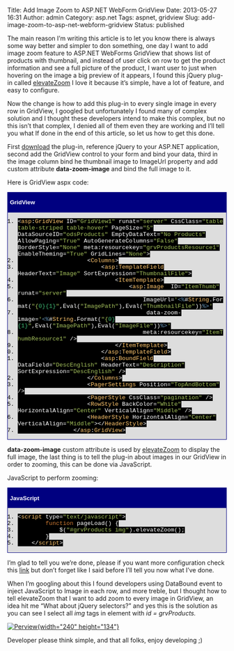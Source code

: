 Title: Add Image Zoom to ASP.NET WebForm GridView
Date: 2013-05-27 16:31
Author: admin
Category: asp.net
Tags: aspnet, gridview
Slug: add-image-zoom-to-asp-net-webform-gridview
Status: published

The main reason I’m writing this article is to let you know there is
always some way better and simpler to don something, one day I want to
add image zoom feature to ASP.NET WebForms GridView that shows list of
products with thumbnail, and instead of user click on row to get the
product information and see a full picture of the product, I want user
to just when hovering on the image a big preview of it appears, I found
this jQuery plug-in called
[elevateZoom](http://www.elevateweb.co.uk/image-zoom) I love it because
it’s simple, have a lot of feature, and easy to configure.

Now the change is how to add this plug-in to every single image in every
row in GridView, I googled but unfortunately I found many of complex
solution and I thought these developers intend to make this complex, but
no this isn’t that complex, I denied all of them even they are working
and I’ll tell you what If done in the end of this article, so let us how
to get this done.

First [download](http://www.elevateweb.co.uk/image-zoom/download) the
plug-in, reference jQuery to your ASP.NET application, second add the
GridView control to your form and bind your data, third in the image
column bind he thumbnail image to ImageUrl property and add custom
attribute **data-zoom-image** and bind the full image to it.

Here is GridView aspx code:

<div
id="scid:9ce6104f-a9aa-4a17-a79f-3a39532ebf7c:d2806b18-26d5-4ca9-8a8f-a4c9bfba58eb"
class="wlWriterEditableSmartContent"
style="float: none; padding-bottom: 0px; padding-top: 0px; padding-left: 0px; margin: 0px; display: inline; padding-right: 0px">

<div
style="border: #000080 1px solid; color: #000; font-family: 'Courier New', Courier, Monospace; font-size: 10pt">

<div
style="background: #000080; color: #fff; font-family: Verdana, Tahoma, Arial, sans-serif; font-weight: bold; padding: 2px 5px">

GridView

</div>

<div style="background: #ddd; overflow: auto">

1.  <span style="background:#000000;color:#ffffff">&lt;</span><span
    style="background:#000000;color:#ffc66d">asp</span><span
    style="background:#000000;color:#ffffff">:</span><span
    style="background:#000000;color:#ffc66d">GridView</span><span
    style="background:#000000;color:#ffffff"> ID=</span><span
    style="background:#000000;color:#a5c25c">"GridView1"</span><span
    style="background:#000000;color:#ffffff"> runat=</span><span
    style="background:#000000;color:#a5c25c">"server"</span><span
    style="background:#000000;color:#ffffff"> CssClass=</span><span
    style="background:#000000;color:#a5c25c">"table table-striped
    table-hover"</span><span style="background:#000000;color:#ffffff">
    PageSize=</span><span
    style="background:#000000;color:#a5c25c">"5"</span><span
    style="background:#000000;color:#ffffff"> DataSourceID=</span><span
    style="background:#000000;color:#a5c25c">"odsProducts"</span><span
    style="background:#000000;color:#ffffff"> EmptyDataText=</span><span
    style="background:#000000;color:#a5c25c">"No Products"</span><span
    style="background:#000000;color:#ffffff"> AllowPaging=</span><span
    style="background:#000000;color:#a5c25c">"True"</span><span
    style="background:#000000;color:#ffffff">
    AutoGenerateColumns=</span><span
    style="background:#000000;color:#a5c25c">"False"</span><span
    style="background:#000000;color:#ffffff"> BorderStyle=</span><span
    style="background:#000000;color:#a5c25c">"None"</span><span
    style="background:#000000;color:#ffffff">
    meta:resourcekey=</span><span
    style="background:#000000;color:#a5c25c">"grvProductsResource1"</span><span
    style="background:#000000;color:#ffffff"> EnableTheming=</span><span
    style="background:#000000;color:#a5c25c">"True"</span><span
    style="background:#000000;color:#ffffff"> GridLines=</span><span
    style="background:#000000;color:#a5c25c">"None"</span><span
    style="background:#000000;color:#ffffff">&gt;</span>
2.  <span
    style="background:#000000;color:#ffffff">                    &lt;</span><span
    style="background:#000000;color:#ffc66d">Columns</span><span
    style="background:#000000;color:#ffffff">&gt;</span>
3.  <span
    style="background:#000000;color:#ffffff">                        &lt;</span><span
    style="background:#000000;color:#ffc66d">asp</span><span
    style="background:#000000;color:#ffffff">:</span><span
    style="background:#000000;color:#ffc66d">TemplateField</span><span
    style="background:#000000;color:#ffffff"> HeaderText=</span><span
    style="background:#000000;color:#a5c25c">"Image"</span><span
    style="background:#000000;color:#ffffff">
    SortExpression=</span><span
    style="background:#000000;color:#a5c25c">"ThumbnailFile"</span><span
    style="background:#000000;color:#ffffff">&gt;</span>
4.  <span
    style="background:#000000;color:#ffffff">                            &lt;</span><span
    style="background:#000000;color:#ffc66d">ItemTemplate</span><span
    style="background:#000000;color:#ffffff">&gt;</span>
5.  <span
    style="background:#000000;color:#ffffff">                                &lt;</span><span
    style="background:#000000;color:#ffc66d">asp</span><span
    style="background:#000000;color:#ffffff">:</span><span
    style="background:#000000;color:#ffc66d">Image</span><span
    style="background:#000000;color:#ffffff">  ID=</span><span
    style="background:#000000;color:#a5c25c">"ItemThumb"</span><span
    style="background:#000000;color:#ffffff"> runat=</span><span
    style="background:#000000;color:#a5c25c">"server"</span><span
    style="background:#000000;color:#ffffff"></span>
6.  <span
    style="background:#000000;color:#ffffff">                                    ImageUrl=</span><span
    style="background:#000000;color:#a5c25c">'</span><span
    style="background:#000000;color:#6897bb">&lt;%</span><span
    style="background:#000000;color:#ffffff">\#</span><span
    style="background:#000000;color:#ffc66d">String</span><span
    style="background:#000000;color:#ffffff">.Format(</span><span
    style="background:#000000;color:#a5c25c">"{</span><span
    style="background:#000000;color:#3cb371">0}{1}</span><span
    style="background:#000000;color:#a5c25c">"</span><span
    style="background:#000000;color:#ffffff">,Eval(</span><span
    style="background:#000000;color:#a5c25c">"ImagePath"</span><span
    style="background:#000000;color:#ffffff">),Eval(</span><span
    style="background:#000000;color:#a5c25c">"ThumbnailFile"</span><span
    style="background:#000000;color:#ffffff">))</span><span
    style="background:#000000;color:#6897bb">%&gt;</span><span
    style="background:#000000;color:#a5c25c">'</span><span
    style="background:#000000;color:#ffffff"></span>
7.  <span
    style="background:#000000;color:#ffffff">                                     data-zoom-image=</span><span
    style="background:#000000;color:#a5c25c">'</span><span
    style="background:#000000;color:#6897bb">&lt;%</span><span
    style="background:#000000;color:#ffffff">\#</span><span
    style="background:#000000;color:#ffc66d">String</span><span
    style="background:#000000;color:#ffffff">.Format(</span><span
    style="background:#000000;color:#a5c25c">"{</span><span
    style="background:#000000;color:#3cb371">0}{1}</span><span
    style="background:#000000;color:#a5c25c">"</span><span
    style="background:#000000;color:#ffffff">,Eval(</span><span
    style="background:#000000;color:#a5c25c">"ImagePath"</span><span
    style="background:#000000;color:#ffffff">),Eval(</span><span
    style="background:#000000;color:#a5c25c">"ImageFile"</span><span
    style="background:#000000;color:#ffffff">))</span><span
    style="background:#000000;color:#6897bb">%&gt;</span><span
    style="background:#000000;color:#a5c25c">'</span>
8.  <span
    style="background:#000000;color:#ffffff">                                    meta:resourcekey=</span><span
    style="background:#000000;color:#a5c25c">"ItemThumbResource1"</span><span
    style="background:#000000;color:#ffffff"> /&gt;</span>
9.  <span
    style="background:#000000;color:#ffffff">                            &lt;/</span><span
    style="background:#000000;color:#ffc66d">ItemTemplate</span><span
    style="background:#000000;color:#ffffff">&gt;</span>
10. <span
    style="background:#000000;color:#ffffff">                        &lt;/</span><span
    style="background:#000000;color:#ffc66d">asp</span><span
    style="background:#000000;color:#ffffff">:</span><span
    style="background:#000000;color:#ffc66d">TemplateField</span><span
    style="background:#000000;color:#ffffff">&gt;</span>
11. <span
    style="background:#000000;color:#ffffff">                        &lt;</span><span
    style="background:#000000;color:#ffc66d">asp</span><span
    style="background:#000000;color:#ffffff">:</span><span
    style="background:#000000;color:#ffc66d">BoundField</span><span
    style="background:#000000;color:#ffffff"> DataField=</span><span
    style="background:#000000;color:#a5c25c">"DescEnglish"</span><span
    style="background:#000000;color:#ffffff"> HeaderText=</span><span
    style="background:#000000;color:#a5c25c">"Description"</span><span
    style="background:#000000;color:#ffffff">
    SortExpression=</span><span
    style="background:#000000;color:#a5c25c">"DescEnglish"</span><span
    style="background:#000000;color:#ffffff"> /&gt;</span>
12. <span
    style="background:#000000;color:#ffffff">                    &lt;/</span><span
    style="background:#000000;color:#ffc66d">Columns</span><span
    style="background:#000000;color:#ffffff">&gt;</span>
13. <span
    style="background:#000000;color:#ffffff">                    &lt;</span><span
    style="background:#000000;color:#ffc66d">PagerSettings</span><span
    style="background:#000000;color:#ffffff"> Position=</span><span
    style="background:#000000;color:#a5c25c">"TopAndBottom"</span><span
    style="background:#000000;color:#ffffff"> /&gt;</span>
14. <span
    style="background:#000000;color:#ffffff">                    &lt;</span><span
    style="background:#000000;color:#ffc66d">PagerStyle</span><span
    style="background:#000000;color:#ffffff"> CssClass=</span><span
    style="background:#000000;color:#a5c25c">"pagination"</span><span
    style="background:#000000;color:#ffffff"> /&gt;</span>
15. <span
    style="background:#000000;color:#ffffff">                    &lt;</span><span
    style="background:#000000;color:#ffc66d">RowStyle</span><span
    style="background:#000000;color:#ffffff"> BackColor=</span><span
    style="background:#000000;color:#a5c25c">"White"</span><span
    style="background:#000000;color:#ffffff">
    HorizontalAlign=</span><span
    style="background:#000000;color:#a5c25c">"Center"</span><span
    style="background:#000000;color:#ffffff"> VerticalAlign=</span><span
    style="background:#000000;color:#a5c25c">"Middle"</span><span
    style="background:#000000;color:#ffffff"> /&gt;</span>
16. <span
    style="background:#000000;color:#ffffff">                    &lt;</span><span
    style="background:#000000;color:#ffc66d">HeaderStyle</span><span
    style="background:#000000;color:#ffffff">
    HorizontalAlign=</span><span
    style="background:#000000;color:#a5c25c">"Center"</span><span
    style="background:#000000;color:#ffffff"> VerticalAlign=</span><span
    style="background:#000000;color:#a5c25c">"Middle"</span><span
    style="background:#000000;color:#ffffff">&gt;&lt;/</span><span
    style="background:#000000;color:#ffc66d">HeaderStyle</span><span
    style="background:#000000;color:#ffffff">&gt;</span>
17. <span
    style="background:#000000;color:#ffffff">                &lt;/</span><span
    style="background:#000000;color:#ffc66d">asp</span><span
    style="background:#000000;color:#ffffff">:</span><span
    style="background:#000000;color:#ffc66d">GridView</span><span
    style="background:#000000;color:#ffffff">&gt;</span>

</div>

</div>

</div>

**data-zoom-image** custom attribute is used by
[elevateZoom](http://www.elevateweb.co.uk/image-zoom) to display the
full image, the last thing is to tell the plug-in about images in our
GridView in order to zooming, this can be done via JavaScript.

JavaScript to perform zooming:

<div
id="scid:9ce6104f-a9aa-4a17-a79f-3a39532ebf7c:45da2e23-7829-4097-865c-84005bcfed55"
class="wlWriterEditableSmartContent"
style="float: none; padding-bottom: 0px; padding-top: 0px; padding-left: 0px; margin: 0px; display: inline; padding-right: 0px">

<div
style="border: #000080 1px solid; color: #000; font-family: 'Courier New', Courier, Monospace; font-size: 10pt">

<div
style="background: #000080; color: #fff; font-family: Verdana, Tahoma, Arial, sans-serif; font-weight: bold; padding: 2px 5px">

JavaScript

</div>

<div style="background: #ddd; overflow: auto">

1.  <span style="background:#000000;color:#ffffff">&lt;</span><span
    style="background:#000000;color:#ffc66d">script</span><span
    style="background:#000000;color:#ffffff"> type=</span><span
    style="background:#000000;color:#a5c25c">"text/javascript"</span><span
    style="background:#000000;color:#ffffff">&gt;</span>
2.  <span style="background:#000000;color:#ffffff">        </span><span
    style="background:#000000;color:#cc7832">function</span><span
    style="background:#000000;color:#ffffff"> pageLoad() {</span>
3.  <span
    style="background:#000000;color:#ffffff">            \$(</span><span
    style="background:#000000;color:#a5c25c">"\#grvProducts
    img"</span><span
    style="background:#000000;color:#ffffff">).elevateZoom();</span>
4.  <span style="background:#000000;color:#ffffff">        }</span>
5.  <span style="background:#000000;color:#ffffff">    &lt;/</span><span
    style="background:#000000;color:#ffc66d">script</span><span
    style="background:#000000;color:#ffffff">&gt;</span>

</div>

</div>

</div>

I’m glad to tell you we’re done, please if you want more configuration
check this [link](http://www.elevateweb.co.uk/image-zoom/configuration)
but don’t forget like I said before I’ll tell you now what I’ve done.

When I’m googling about this I found developers using DataBound event to
inject JavaScript to Image in each row, and more treble, but I thought
how to tell elevateZoom that I want to add zoom to every image in
GridView, an idea hit me “What about jQuery selectors?” and yes this is
the solution as you can see I select all *img* tags in element with *id
= grvProducts.*

[![Perview](http://www.emadmokhtar.com/wp-content/uploads/2013/05/Perview_thumb.gif "Perview"){width="240"
height="134"}](http://www.emadmokhtar.com/wp-content/uploads/2013/05/Perview.gif)

Developer please think simple, and that all folks, enjoy developing ;)
